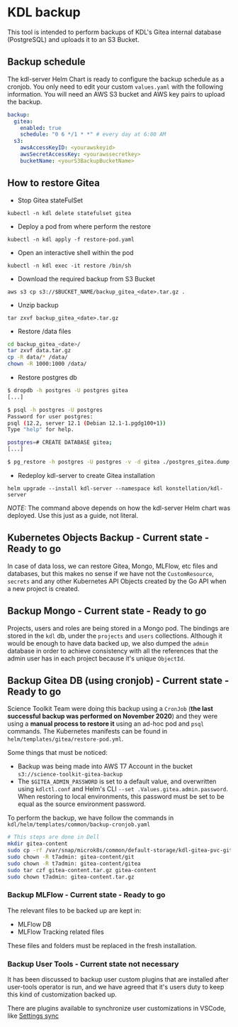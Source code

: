 # KDL backup

This tool is intended to perform backups of KDL's Gitea internal database (PostgreSQL) and uploads it to an S3 Bucket.

## Backup schedule

The kdl-server Helm Chart is ready to configure the backup schedule as a cronjob. You only need to edit your custom 
`values.yaml` with the following information. You will need an AWS S3 bucket and AWS key pairs to upload the backup.

```yaml
backup:
  gitea:
    enabled: true
    schedule: "0 6 */1 * *" # every day at 6:00 AM
  s3:
    awsAccessKeyID: <yourawskeyid>
    awsSecretAccessKey: <yourawssecretkey>
    bucketName: <yourS3BackupBucketName>
```

## How to restore Gitea

* Stop Gitea stateFulSet
  
`kubectl -n kdl delete statefulset gitea`

* Deploy a pod from where perform the restore

`kubectl -n kdl apply -f restore-pod.yaml`

* Open an interactive shell within the pod

`kubectl -n kdl exec -it restore /bin/sh`

* Download the required backup from S3 Bucket
  
`aws s3 cp s3://$BUCKET_NAME/backup_gitea_<date>.tar.gz .`

* Unzip backup

`tar zxvf backup_gitea_<date>.tar.gz`

* Restore /data files

```bash
cd backup_gitea_<date>/
tar zxvf data.tar.gz
cp -R data/* /data/
chown -R 1000:1000 /data/
```

* Restore postgres db

```bash
$ dropdb -h postgres -U postgres gitea
[...]

$ psql -h postgres -U postgres
Password for user postgres: 
psql (12.2, server 12.1 (Debian 12.1-1.pgdg100+1))
Type "help" for help.

postgres=# CREATE DATABASE gitea;
[...]

$ pg_restore -h postgres -U postgres -v -d gitea ./postgres_gitea.dump
```

* Redeploy kdl-server to create Gitea installation

`helm upgrade --install kdl-server --namespace kdl konstellation/kdl-server`

*NOTE:* The command above depends on how the kdl-server Helm chart was deployed. Use this just as a guide, not literal.

## Kubernetes Objects Backup - Current state - Ready to go

In case of data loss, we can restore Gitea, Mongo, MLFlow, etc files and databases, but this makes no sense if we have not the `CustomResource`, `secrets` and any other Kubernetes API Objects created by the Go API when a new project is created.

## Backup Mongo - Current state - Ready to go

Projects, users and roles are being stored in a Mongo pod. The bindings are stored in the `kdl` db, under the `projects` and `users` collections. Although it would be enough to have data backed up, we also dumped the `admin` database in order to achieve consistency with all the references that the admin user has in each project because it's unique `ObjectId`.

## Backup Gitea DB (using cronjob) - Current state - Ready to go

Science Toolkit Team were doing this backup using a `CronJob` (**the last successful backup was performed on November 2020**) and they were using a **manual process to restore it** using an ad-hoc pod and `psql` commands. The Kubernetes manifests can be found in `helm/templates/gitea/restore-pod.yml`.

Some things that must be noticed:

- Backup was being made into AWS T7 Account in the bucket `s3://science-toolkit-gitea-backup`
- The `$GITEA_ADMIN_PASSWORD` is set to a default value, and overwritten using `kdlctl.conf` and Helm's CLI `--set .Values.gitea.admin.password`. When restoring to local environments, this password must be set to be equal as the source environment password.

To perform the backup, we have follow the commands in `kdl/helm/templates/common/backup-cronjob.yaml`

```bash
# This steps are done in Dell
mkdir gitea-content
sudo cp -rf /var/snap/microk8s/common/default-storage/kdl-gitea-pvc-gitea-0-pvc-440ef212-e953-44e2-9f60-c1633ac2b9ec/ gitea-repositories-backup
sudo chown -R t7admin: gitea-content/git
sudo chown -R t7admin: gitea-content/gitea
sudo tar czf gitea-content.tar.gz gitea-content
sudo chown t7admin: gitea-content.tar.gz
```

### Backup MLFlow - Current state - Ready to go

The relevant files to be backed up are kept in:

- MLFlow DB
- MLFlow Tracking related files

These files and folders must be replaced in the fresh installation.

### Backup User Tools - Current state not necessary

It has been discussed to backup user custom plugins that are installed after user-tools	operator is run, and we have agreed that it's users duty to keep this kind of customization backed up. 

There are plugins available to synchronize user customizations in VSCode, like [Settings sync](https://code.visualstudio.com/docs/editor/settings-sync)